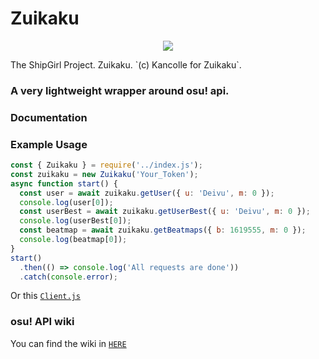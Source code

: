 # Zuikaku
<p align="center">
  <img src="https://vignette.wikia.nocookie.net/kancolle/images/8/84/Zuikaku_Christmas_Full_Damaged.png/revision/latest/">
</p>
The ShipGirl Project. Zuikaku. `(c) Kancolle for Zuikaku`.

### A very lightweight wrapper around osu! api.

### Documentation

### Example Usage
```js
const { Zuikaku } = require('../index.js');
const zuikaku = new Zuikaku('Your_Token');
async function start() {
  const user = await zuikaku.getUser({ u: 'Deivu', m: 0 });
  console.log(user[0]);
  const userBest = await zuikaku.getUserBest({ u: 'Deivu', m: 0 });
  console.log(userBest[0]);
  const beatmap = await zuikaku.getBeatmaps({ b: 1619555, m: 0 });
  console.log(beatmap[0]);
}
start()
  .then(() => console.log('All requests are done'))
  .catch(console.error);
```

Or this [`Client.js`](https://github.com/Deivu/Zuikaku/blob/master/test/Client.js) 

### osu! API wiki
You can find the wiki in [`HERE`](https://github.com/ppy/osu-api/wiki) 